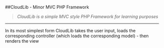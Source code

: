 ##CloudLib - Minor MVC PHP Framework

> _CloudLib is a simple MVC style PHP Framework for learning purposes_

_________________

In its most simplest form CloudLib takes the user input, loads the corresponding controller (which loads the corresponding model) - then renders the view
